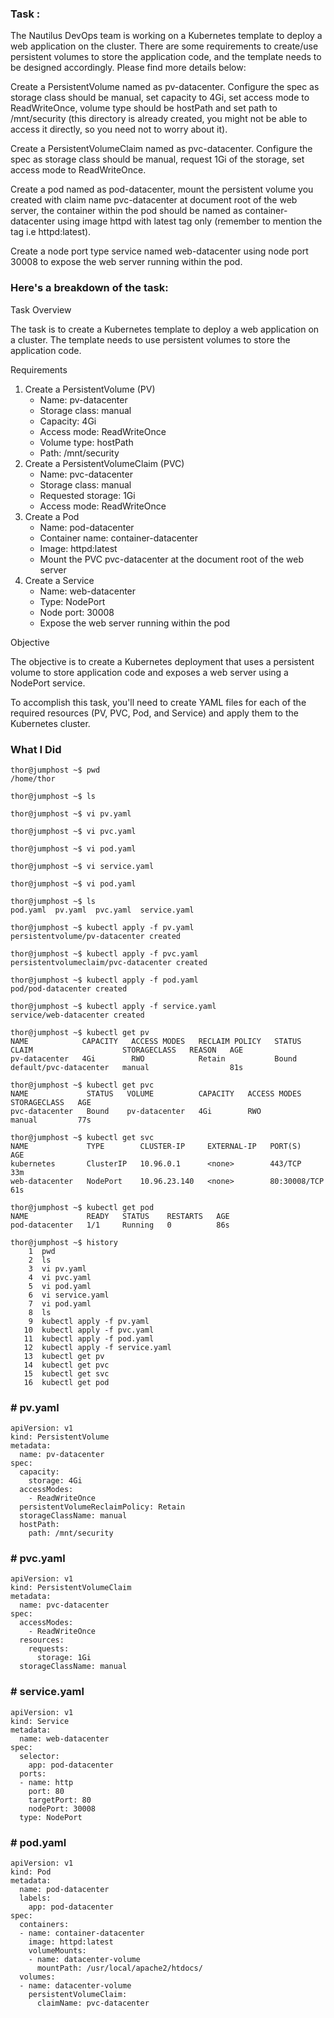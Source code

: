 ### Task : 

The Nautilus DevOps team is working on a Kubernetes template to deploy a web application on the cluster. There are some requirements to create/use persistent volumes to store the application code, and the template needs to be designed accordingly. Please find more details below:


Create a PersistentVolume named as pv-datacenter. Configure the spec as storage class should be manual, set capacity to 4Gi, set access mode to ReadWriteOnce, volume type should be hostPath and set path to /mnt/security (this directory is already created, you might not be able to access it directly, so you need not to worry about it).

Create a PersistentVolumeClaim named as pvc-datacenter. Configure the spec as storage class should be manual, request 1Gi of the storage, set access mode to ReadWriteOnce.

Create a pod named as pod-datacenter, mount the persistent volume you created with claim name pvc-datacenter at document root of the web server, the container within the pod should be named as container-datacenter using image httpd with latest tag only (remember to mention the tag i.e httpd:latest).

Create a node port type service named web-datacenter using node port 30008 to expose the web server running within the pod.


### Here's a breakdown of the task:

Task Overview

The task is to create a Kubernetes template to deploy a web application on a cluster. The template needs to use persistent volumes to store the application code.

Requirements

1. Create a PersistentVolume (PV)
    - Name: pv-datacenter
    - Storage class: manual
    - Capacity: 4Gi
    - Access mode: ReadWriteOnce
    - Volume type: hostPath
    - Path: /mnt/security
2. Create a PersistentVolumeClaim (PVC)
    - Name: pvc-datacenter
    - Storage class: manual
    - Requested storage: 1Gi
    - Access mode: ReadWriteOnce
3. Create a Pod
    - Name: pod-datacenter
    - Container name: container-datacenter
    - Image: httpd:latest
    - Mount the PVC pvc-datacenter at the document root of the web server
4. Create a Service
    - Name: web-datacenter
    - Type: NodePort
    - Node port: 30008
    - Expose the web server running within the pod

Objective

The objective is to create a Kubernetes deployment that uses a persistent volume to store application code and exposes a web server using a NodePort service.

To accomplish this task, you'll need to create YAML files for each of the required resources (PV, PVC, Pod, and Service) and apply them to the Kubernetes cluster.


### What I Did

```
thor@jumphost ~$ pwd
/home/thor

thor@jumphost ~$ ls

thor@jumphost ~$ vi pv.yaml

thor@jumphost ~$ vi pvc.yaml

thor@jumphost ~$ vi pod.yaml

thor@jumphost ~$ vi service.yaml

thor@jumphost ~$ vi pod.yaml 

thor@jumphost ~$ ls
pod.yaml  pv.yaml  pvc.yaml  service.yaml

thor@jumphost ~$ kubectl apply -f pv.yaml 
persistentvolume/pv-datacenter created

thor@jumphost ~$ kubectl apply -f pvc.yaml 
persistentvolumeclaim/pvc-datacenter created

thor@jumphost ~$ kubectl apply -f pod.yaml
pod/pod-datacenter created

thor@jumphost ~$ kubectl apply -f service.yaml 
service/web-datacenter created

thor@jumphost ~$ kubectl get pv
NAME            CAPACITY   ACCESS MODES   RECLAIM POLICY   STATUS   CLAIM                    STORAGECLASS   REASON   AGE
pv-datacenter   4Gi        RWO            Retain           Bound    default/pvc-datacenter   manual                  81s

thor@jumphost ~$ kubectl get pvc
NAME             STATUS   VOLUME          CAPACITY   ACCESS MODES   STORAGECLASS   AGE
pvc-datacenter   Bound    pv-datacenter   4Gi        RWO            manual         77s

thor@jumphost ~$ kubectl get svc
NAME             TYPE        CLUSTER-IP     EXTERNAL-IP   PORT(S)        AGE
kubernetes       ClusterIP   10.96.0.1      <none>        443/TCP        33m
web-datacenter   NodePort    10.96.23.140   <none>        80:30008/TCP   61s

thor@jumphost ~$ kubectl get pod
NAME             READY   STATUS    RESTARTS   AGE
pod-datacenter   1/1     Running   0          86s
```

```
thor@jumphost ~$ history
    1  pwd
    2  ls
    3  vi pv.yaml
    4  vi pvc.yaml
    5  vi pod.yaml
    6  vi service.yaml
    7  vi pod.yaml 
    8  ls
    9  kubectl apply -f pv.yaml 
   10  kubectl apply -f pvc.yaml 
   11  kubectl apply -f pod.yaml
   12  kubectl apply -f service.yaml 
   13  kubectl get pv
   14  kubectl get pvc
   15  kubectl get svc
   16  kubectl get pod
```

### # pv.yaml

```
apiVersion: v1
kind: PersistentVolume
metadata:
  name: pv-datacenter
spec:
  capacity:
    storage: 4Gi
  accessModes:
    - ReadWriteOnce
  persistentVolumeReclaimPolicy: Retain
  storageClassName: manual
  hostPath:
    path: /mnt/security
```

### # pvc.yaml 

```
apiVersion: v1
kind: PersistentVolumeClaim
metadata:
  name: pvc-datacenter
spec:
  accessModes:
    - ReadWriteOnce
  resources:
    requests:
      storage: 1Gi
  storageClassName: manual
```

### # service.yaml

```
apiVersion: v1
kind: Service
metadata:
  name: web-datacenter
spec:
  selector:
    app: pod-datacenter
  ports:
  - name: http
    port: 80
    targetPort: 80
    nodePort: 30008
  type: NodePort
```

### # pod.yaml

```
apiVersion: v1
kind: Pod
metadata:
  name: pod-datacenter
  labels:
    app: pod-datacenter
spec:
  containers:
  - name: container-datacenter
    image: httpd:latest
    volumeMounts:
    - name: datacenter-volume
      mountPath: /usr/local/apache2/htdocs/
  volumes:
  - name: datacenter-volume
    persistentVolumeClaim:
      claimName: pvc-datacenter
```
